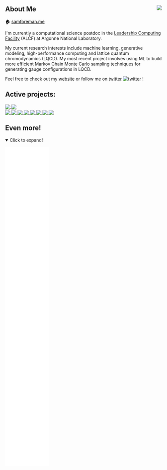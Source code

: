 ## About Me <a href="https://komarev.com/ghpvc/?username=saforem2"><img align="right" src="https://komarev.com/ghpvc/?username=saforem2" /></a>

🏠 [samforeman.me](samforeman.me)

I'm currently a computational science postdoc in the [Leadership Computing Facility](https://alcf.anl.gov) (ALCF) at Argonne National Laboratory.

My current research interests include machine learning, generative modeling, high-performance computing and lattice quantum chromodynamics (LQCD).
My most recent project involves using ML to build more efficient Markov Chain Monte Carlo sampling techniques for generating gauge configurations in LQCD.


Feel free to check out my [website](https://www.samforeman.me) or follow me on [twitter](https://twitter.com/saforem2) [![twitter][1.1]][1] !
<!---💻 [site](https://www.samforeman.me)-->

[1.1]: http://i.imgur.com/wWzX9uB.png (twitter icon with padding)

[1]: http://www.twitter.com/saforem2

## Active projects:

<a href="https://github.com/anuraghazra/github-readme-stats">
  <img align="center" src="https://github-readme-stats.vercel.app/api?username=saforem2&theme=github_dark&show_icons=true&include_all_commits=true&hide_border=true&count_private=true&hide_title=true&hide_rank=true&icon_color=#00CCFF&title_color=#00CCFF&card_width=100" />
</a>

<a href="https://github.com/saforem2/github-readme-stats">
  <img align="center" src="https://github-readme-stats.vercel.app/api/top-langs/?username=saforem2&layout=compact&langs_count=10&theme=github_dark&hide_title=true&hide_border=true&icon_color=#00CCFF&title_color=#00CCFF" />
</a>
</br>
<a href="https://github.com/saforem2/l2hmc-qcd">
  <img align="center" src="https://github-readme-stats.vercel.app/api/pin/?username=saforem2&repo=l2hmc-qcd&theme=github_dark&include_all_commits=true&hide_border=true&icon_color=#00CCFF&title_color=#00CCFF" />
</a>
<a href="https://github.com/saforem2/l2hmc_talk_ect2021">
  <img align="center" src="https://github-readme-stats.vercel.app/api/pin/?username=saforem2&repo=l2hmc_talk_ect2021&theme=github_dark&show_icons=true&include_all_commits=true&hide_border=true&icon_color=#00CCFF&title_color=#00CCFF" />
</a>
<a href="https://github.com/nftqcd/fthmc">
  <img align="center" src="https://github-readme-stats.vercel.app/api/pin/?username=nftqcd&repo=fthmc&theme=github_dark&show_icons=true&include_all_commits=true&hide_border=true&icon_color=#00CCFF&title_color=#00CCFF" />
</a>
<a href="https://github.com/argonne-lcf/CompPerfWorkshop-2021">
  <img align="center" src="https://github-readme-stats.vercel.app/api/pin/?username=argonne-lcf&repo=CompPerfWorkshop-2021&theme=github_dark&show_icons=true&include_all_commits=true&hide_border=true&icon_color=#00CCFF&title_color=#00CCFF" />
</a>
<a href="https://github.com/argonne-lcf/sdl_ai_workshop">
  <img align="center" src="https://github-readme-stats.vercel.app/api/pin/?username=argonne-lcf&repo=sdl_ai_workshop&theme=github_dark&show_icons=true&include_all_commits=true&hide_border=true&icon_color=#00CCFF&title_color=#00CCFF" />
</a>
<a href="https://github.com/saforem2/lattice_gauge_theory">
  <img align="center" src="https://github-readme-stats.vercel.app/api/pin/?username=saforem2&repo=lattice_gauge_theory&theme=github_dark&show_icons=true&include_all_commits=true&hide_border=true&icon_color=#00CCFF&title_color=#00CCFF" />
</a>
<a href="https://github.com/saforem2/resume">
  <img align="center" src="https://github-readme-stats.vercel.app/api/pin/?username=saforem2&repo=resume&theme=github_dark&show_icons=true&include_all_commits=true&hide_border=true&icon_color=#00CCFF&title_color=#00CCFF" />
</a>
<a href="https://github.com/saforem2/site">
  <img align="center" src="https://github-readme-stats.vercel.app/api/pin/?username=saforem2&repo=site&theme=github_dark&show_icons=true&include_all_commits=true&hide_border=true&icon_color=#00CCFF&title_color=#00CCFF" />
</a>


## Even more!
<details open>
  <summary> Click to expand! </summary>
  
  ![](https://github.com/saforem2/saforem2/blob/main/github-metrics.svg)
  
  <!--[![saforem2's wakatime stats](https://github-readme-stats.vercel.app/api/wakatime?username=saforem2&theme=dark)](https://github.com/saforem2/github-readme-stats)-->
   
</details>

<!--<a href="https://profile-counter.glitch.me/saforem2/count.svg">
  <img align="right" src="https://profile-counter.glitch.me/saforem2/count.svg" />
</a>-->


<!--[![`l2hmc-qcd`](https://github-readme-stats.vercel.app/api/pin/?username=saforem2&repo=l2hmc-qcd&theme=dark&hide_border=true&bg_color=0d1118)](https://github.com/saforem2/l2hmc-qcd)-->
<!--[![`fthmc`](https://github-readme-stats.vercel.app/api/pin/?username=nftqcd&repo=fthmc&theme=dark&hide_border=true&bg_color=0d1118)](https://github.com/nftqcd/fthmc)-->
<!--[![`CompPerfWorkshop-2021`](https://github-readme-stats.vercel.app/api/pin/?username=argonne-lcf&repo=CompPerfWorkshop-2021&theme=dark&hide_border=true&bg_color=0d1118)](https://github.com/argonne-lcf/CompPerfWorkshop-2021)-->
<!--[![`sdl_ai_workshop`](https://github-readme-stats.vercel.app/api/pin/?username=argonne-lcf&repo=sdl_ai_workshop&theme=dark&hide_border=true&bg_color=0d1118)](https://github.com/argonne-lcf/sdl_ai_workshop)-->


<!-- [![Readme Card](https://github-readme-stats.vercel.app/api/pin/?username=anuraghazra&repo=github-readme-stats)](https://github.com/anuraghazra/github-readme-stats) -->

<!---  - [`l2hmc-qcd`](https://github.com/saforem2/l2hmc-qcd/)--->
<!---  - [![`l2hmc-qcd`]](https://github.com/saforem2/l2hmc-qcd)--->


<!-- ## Github Metrics: -->
<!--[Metrics](https://metrics.lecoq.io/saforem2?template=classic&base.header=0&base.activity=0&base.community=0&base.repositories=0&base.metadata=0&tweets=1&tweets.attachments=true&tweets.limit=2&tweets.user=saforem2&config.timezone=America%2FChicago) -->

<!---<a href="https://github.com/anuraghazra/convoychat">--->
<!---  <img align="center" src="https://github-readme-stats.vercel.app/api/top-langs/?username=saforem2&theme=dark&langs_count=4" />--->
<!---</a>--->
<!---[![Sam's github stats](https://github-readme-stats.vercel.app/api?username=saforem2&theme=dark)](https://github.com/saforem2/github-readme-stats)--->

<!---[![Top Langs](https://github-readme-stats.vercel.app/api/top-langs/?username=saforem2&theme=dark&langs_count=8)](https://github.com/saforem2/github-readme-stats)--->



<!---![Anurag's github stats](https://github-readme-stats.vercel.app/api?username=anuraghazra&theme=dark&show_icons=true)--->
<!--
**saforem2/saforem2** is a ✨ _special_ ✨ repository because its `README.md` (this file) appears on your GitHub profile.
<a href="https://github.com/anuraghazra/github-readme-stats">
  <img align="center" src="https://github-readme-stats.vercel.app/api/pin/?username=anuraghazra&repo=github-readme-stats" />
</a>
<a href="https://github.com/anuraghazra/convoychat">
  <img align="center" src="https://github-readme-stats.vercel.app/api/pin/?username=anuraghazra&repo=convoychat" />
</a>

Here are some ideas to get you started:

- 🔭 I’m currently working on ...
- 🌱 I’m currently learning ...
- 👯 I’m looking to collaborate on ...
- 🤔 I’m looking for help with ...
- 💬 Ask me about ...
- 📫 How to reach me: ...
- 😄 Pronouns: ...
- ⚡ Fun fact: ...
-->
<!---![Metrics](https://metrics.lecoq.io/saforem2?template=classic&isocalendar=1&stars=1&activity=1&tweets=1&music=1&isocalendar.duration=half-year&stars.limit=4&activity.limit=5&activity.days=14&activity.filter=all&activity.visibility=all&activity.timestamps=false&music.limit=4&music.played.at=false&music.user=.user.login&tweets.attachments=true&tweets.limit=2&tweets.user=saforem2&config.timezone=America%2FChicago)--->
<!-- If you're using "master" as default branch -->

<!---my-github-user/my-github-user/blob/master/github-metrics.svg)--->
